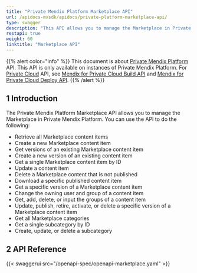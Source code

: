 ```yaml
---
title: "Private Mendix Platform Marketplace API"
url: /apidocs-mxsdk/apidocs/private-platform-marketplace-api/
type: swagger
description: "This API allows you to manage the Marketplace in Private Mendix Platform."
restapi: true
weight: 60
linktitle: "Marketplace API"
---
```


{{% alert color="info" %}}
This document is about [Private Mendix Platform](/private-mendix-platform/) API. This API is only available on instances of Private Mendix Platform. For [Private Cloud](/developerportal/deploy/private-cloud/) API, see [Mendix for Private Cloud Build API](/apidocs-mxsdk/apidocs/private-cloud-build-api/) and [Mendix for Private Cloud Deploy API](/apidocs-mxsdk/apidocs/private-cloud-deploy-api/).
{{% /alert %}}

## 1 Introduction

The Private Mendix Platform Marketplace API allows you to manage the Marketplace in Private Mendix Platform. You can use the API to do the following:

* Retrieve all Marketplace content items
* Create a new Marketplace content item
* Get versions of an existing Marketplace content item
* Create a new version of an existing content item
* Get a single Marketplace content item by ID
* Update a content item
* Delete a Marketplace content that is not published
* Download a specific published content item
* Get a specific version of a Marketplace content item
* Change the owning user and group of a content item
* Get, add, delete, or input the groups of a content item
* Update, publish, retire, activate, or delete a specific version of a Marketplace content item
* Get all Marketplace categories
* Get a single subcategory by ID
* Create, update, or delete a subcategory

## 2 API Reference

{{< swaggerui src="/openapi-spec/openapi-marketplace.yaml"  >}}
